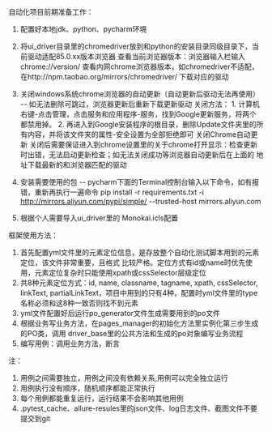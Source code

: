 自动化项目前期准备工作：
1. 配置好本地jdk、python、pycharm环境
2. 将ui_driver目录里的chromedriver放到和python的安装目录同级目录下，当前驱动适配85.0.xx版本浏览器
   查看当前浏览器版本：浏览器输入栏输入chrome://version/ 查看内网chrome浏览器版本，如chromedriver不适配，
   在http://npm.taobao.org/mirrors/chromedriver/ 下载对应的驱动
    
3. 关闭windows系统chrome浏览器的自动更新（自动更新后驱动无法再使用） -- 如无法删除可跳过，浏览器更新后重新下载更新驱动
   关闭方法： 1. 计算机右键-点击管理，点击服务和应用程序-服务，找到Google更新服务，将两个都禁用掉。
            2. 再进入到Google安装程序的根目录，删除Update文件夹里的所有内容，并将该文件夹的属性-安全设置为全部拒绝即可
            关闭Chrome自动更新
        关闭后需要保证进入到chrome设置里的关于chrome打开显示：检查更新时出错，无法启动更新检查；如无法关闭成功等浏览器自动更新后在上面的
   地址下载最新的和浏览器匹配的驱动
   
4. 安装需要使用的包 -- pycharm下面的Terminal控制台输入以下命令，如有报错，重新再执行一遍命令
   pip install -r requirements.txt -i http://mirrors.aliyun.com/pypi/simple/ --trusted-host mirrors.aliyun.com
5. 根据个人需要导入ui_driver里的 Monokai.icls配置

框架使用方法：
1. 首先配置yml文件里的元素定位信息，是存放整个自动化测试脚本用到的元素定位，该文件非常重要，且格式
   比较严格。定位方式有id或name时优先使用，元素定位复杂时只能使用xpath或cssSelector层级定位
2. 共8种元素定位方式：id, name, classname, tagname, xpath, cssSelector, linkText,
   partialLinkText，项目中用到的只有4种，配置时yml文件里的type名称必须和这8种一致否则找不到元素
3. yml文件配置好后运行po_generator文件生成需要用到的po文件
4. 根据业务写业务方法，在pages_manager的初始化方法里实例化第三步生成的PO类，调用
   driver_base里的公共方法和生成的po对象编写业务流程
5. 编写用例：调用业务方法，断言

注：
1. 用例之间需要独立，用例之间没有依赖关系,用例可以完全独立运行
2. 用例执行没有顺序，随机顺序都能正常执行
3. 每个用例都能重复运行，运行结果不会影响其他用例
4. .pytest_cache、allure-resules里的json文件、log日志文件、截图文件不要提交到git

